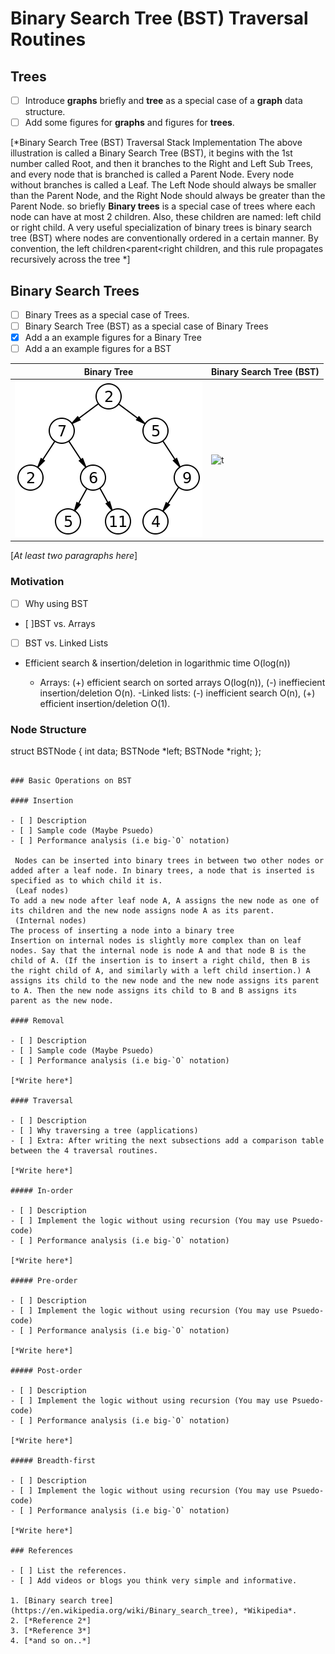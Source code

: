 # Binary Search Tree (BST) Traversal Routines

## Trees

- [ ] Introduce **graphs** briefly and **tree** as a special case of a **graph** data structure.
- [ ] Add some figures for **graphs** and figures for **trees**.

[*Binary Search Tree (BST) Traversal Stack Implementation
The above illustration is called a Binary Search Tree (BST), it begins with the 1st number called Root, and then it branches to the Right and Left Sub Trees, and every node that is branched is called a Parent Node.
Every node without branches is called a Leaf.
The Left Node should always be smaller than the Parent Node, and the Right Node should always be greater than the Parent Node.
so briefly **Binary trees** is a special case of trees where each node can have at most 2 children. Also, these children are named: left child or right child. A very useful specialization of binary trees is binary search tree (BST) where nodes are conventionally ordered in a certain manner. By convention, the left children<parent<right children, and this rule propagates recursively across the tree *]

## Binary Search Trees

- [ ] Binary Trees as a special case of Trees.
- [ ] Binary Search Tree (BST) as a special case of Binary Trees
- [X] Add a an example figures for a Binary Tree
- [ ] Add a an example figures for a BST

<!-- This is a comment line in Markdown and HTML -->
<!-- Comment line are not rendered in the viewed document -->
<!-- Here is a sample images inside a table  -->
| Binary Tree | Binary Search Tree (BST) |
|-------------|--------------------------|
| ![bt](images/sample_image.png) | ![t](https://github.com/sbme-tutorials/sbe201-bst-traversal-report-mennamohsensaad/blob/master/images/tree1.png) |

[*At least two paragraphs here*]

### Motivation

 - [ ] Why using BST
- [ ]BST vs. Arrays
- [ ] BST vs. Linked Lists

- Efficient search & insertion/deletion in logarithmic time O(log(n))

   - Arrays:
        (+) efficient search on sorted arrays O(log(n)),
        (-) ineffiecient insertion/deletion O(n).
    -Linked lists:
        (-) inefficient search O(n),
        (+) efficient insertion/deletion O(1).



### Node Structure

struct BSTNode
{
int data;
    BSTNode *left;
    BSTNode *right;
};
```

### Basic Operations on BST

#### Insertion

- [ ] Description
- [ ] Sample code (Maybe Psuedo)
- [ ] Performance analysis (i.e big-`O` notation)

 Nodes can be inserted into binary trees in between two other nodes or added after a leaf node. In binary trees, a node that is inserted is specified as to which child it is.
 (Leaf nodes) 
To add a new node after leaf node A, A assigns the new node as one of its children and the new node assigns node A as its parent.
 (Internal nodes)
The process of inserting a node into a binary tree
Insertion on internal nodes is slightly more complex than on leaf nodes. Say that the internal node is node A and that node B is the child of A. (If the insertion is to insert a right child, then B is the right child of A, and similarly with a left child insertion.) A assigns its child to the new node and the new node assigns its parent to A. Then the new node assigns its child to B and B assigns its parent as the new node.

#### Removal

- [ ] Description
- [ ] Sample code (Maybe Psuedo)
- [ ] Performance analysis (i.e big-`O` notation)

[*Write here*]

#### Traversal

- [ ] Description
- [ ] Why traversing a tree (applications)
- [ ] Extra: After writing the next subsections add a comparison table between the 4 traversal routines.

[*Write here*]

##### In-order

- [ ] Description
- [ ] Implement the logic without using recursion (You may use Psuedo-code)
- [ ] Performance analysis (i.e big-`O` notation)

[*Write here*]

##### Pre-order

- [ ] Description
- [ ] Implement the logic without using recursion (You may use Psuedo-code)
- [ ] Performance analysis (i.e big-`O` notation)

[*Write here*]

##### Post-order

- [ ] Description
- [ ] Implement the logic without using recursion (You may use Psuedo-code)
- [ ] Performance analysis (i.e big-`O` notation)

[*Write here*]

##### Breadth-first

- [ ] Description
- [ ] Implement the logic without using recursion (You may use Psuedo-code)
- [ ] Performance analysis (i.e big-`O` notation)

[*Write here*]

### References

- [ ] List the references.
- [ ] Add videos or blogs you think very simple and informative.

1. [Binary search tree](https://en.wikipedia.org/wiki/Binary_search_tree), *Wikipedia*.
2. [*Reference 2*]
3. [*Reference 3*]
4. [*and so on..*]
